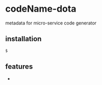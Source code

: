 # codeName-dota
metadata for micro-service
code generator
##  installation
```bash
$
```
## features
  * 

